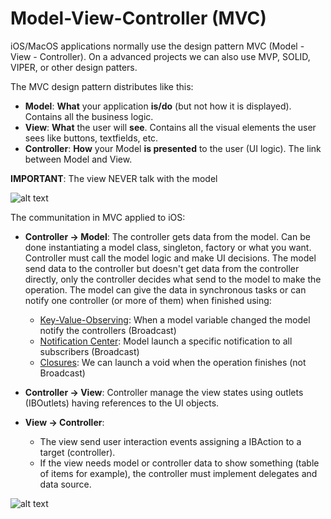 # Model-View-Controller (MVC)

iOS/MacOS applications normally use the design pattern MVC (Model - View - Controller). 
On a advanced projects we can also use MVP, SOLID, VIPER, or other design patters.

The MVC design pattern distributes like this: 

* **Model**: __What__ your application __is/do__ (but not how it is displayed). Contains all the business logic. 
* **View**: __What__ the user will __see__. Contains all the visual elements the user sees like buttons, textfields, etc.
* **Controller**: __How__ your Model __is presented__ to the user (UI logic). The link between Model and View.

**IMPORTANT**: The view NEVER talk with the model

![alt text][MVC1]

The communitation in MVC applied to iOS:

* **Controller -> Model**: The controller gets data from the model. Can be done instantiating a model class, singleton, factory or what you want. 
  Controller must call the model logic and make UI decisions. The model send data to the controller but doesn't get data from the controller directly, only the controller decides what send to the model to make the operation.
  The model can give the data in synchronous tasks or can notify one controller (or more of them) when finished using:
  * [Key-Value-Observing][KVO]: When a model variable changed the model notify the controllers (Broadcast)
  * [Notification Center][NotificationCenter]: Model launch a specific notification to all subscribers (Broadcast)
  * [Closures][Closures]: We can launch a void when the operation finishes (not Broadcast)

* **Controller -> View**: Controller manage the view states using outlets (IBOutlets) having references to the UI objects.
  
* **View -> Controller**: 
  * The view send user interaction events assigning a IBAction to a target (controller). 
  * If the view needs model or controller data to show something (table of items for example), the controller must implement delegates and data source.

![alt text][MVC2]

[MVC1]: https://github.com/esanchezaltran/iOS-workshop/blob/master/Images/MVC1.png "MVC Initial"
[MVC2]: https://github.com/esanchezaltran/iOS-workshop/blob/master/Images/MVC2.png "MVC Complete"
[KVO]: https://developer.apple.com/library/content/documentation/Cocoa/Conceptual/KeyValueObserving/KeyValueObserving.html "KVO"
[NotificationCenter]: https://developer.apple.com/reference/foundation/nsnotificationcenter: "Notification Center"
[Closures]: https://developer.apple.com/library/content/documentation/Swift/Conceptual/Swift_Programming_Language/Closures.html "Closures"


